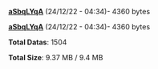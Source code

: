 [**aSbqLYqA**](/data/aSbqLYqA.txt) (24/12/22 - 04:34)- 4360 bytes

[**aSbqLYqA**](/data/aSbqLYqA.txt) (24/12/22 - 04:34)- 4360 bytes

**Total Datas**: 1504

**Total Size**: 9.37 MB / 9.4 MB